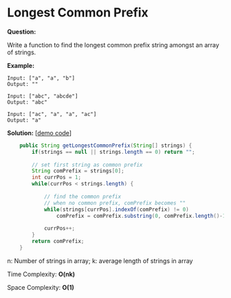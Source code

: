 # Longest Common Prefix

**Question:** 

Write a function to find the longest common prefix string amongst an array of strings.

**Example:** 

```
Input: ["a", "a", "b"]
Output: ""
```

```
Input: ["abc", "abcde"]
Output: "abc"
```

```
Input: ["ac", "a", "a", "ac"]
Output: "a"
```

**Solution:** [[demo code](https://github.com/AlfredYan/Algorithms_Practice/blob/master/code/LongestCommonPrefix.java)]

```java
	public String getLongestCommonPrefix(String[] strings) {
		if(strings == null || strings.length == 0) return "";
		
		// set first string as common prefix
		String comPrefix = strings[0];
		int currPos = 1;
		while(currPos < strings.length) {
			
			// find the common prefix
			// when no common prefix, comPrefix becomes ""
			while(strings[currPos].indexOf(comPrefix) != 0)
				comPrefix = comPrefix.substring(0, comPrefix.length()-1);
			
			currPos++;
		}
		return comPrefix;
	}
```

n: Number of strings in array; k: average length of strings in array

Time Complexity: **O(nk)** 

Space Complexity: **O(1)** 